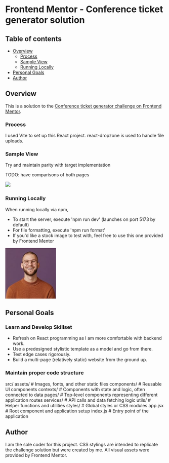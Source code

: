 # Frontend Mentor - Conference ticket generator solution

## Table of contents

- [Overview](#overview)
  - [Process](#process)
  - [Sample View](#sample-view)
  - [Running Locally](#running)
- [Personal Goals](#goals)
- [Author](#author)

## Overview

This is a solution to the [Conference ticket generator challenge on Frontend Mentor](https://www.frontendmentor.io/challenges/conference-ticket-generator-oq5gFIU12w).

### Process

I used Vite to set up this React project. react-dropzone is used to handle file uploads.

### Sample View

Try and maintain parity with target implementation

TODO: have comparisons of both pages

![](./screenshot.jpg)

### Running Locally

When running locally via npm,
- To start the server, execute 'npm run dev' (launches on port 5173 by default)
- For file formatting, execute 'npm run format'
- If you'd like a stock image to test with, feel free to use this one provided by Frontend Mentor

![](./image-avatar.jpg)

## Personal Goals

### Learn and Develop Skillset

- Refresh on React programming as I am more comfortable with backend work.
- Use a predesigned stylistic template as a model and go from there.
- Test edge cases rigorously.
- Build a multi-page (relatively static) website from the ground up.

### Maintain proper code structure

src/
  assets/         # Images, fonts, and other static files
  components/     # Reusable UI components
  contexts/       # Components with state and logic, often connected to data
  pages/          # Top-level components representing different application routes
  services/       # API calls and data fetching logic
  utils/          # Helper functions and utilities
  styles/         # Global styles or CSS modules
  app.jsx         # Root component and application setup
  index.js        # Entry point of the application

## Author

I am the sole coder for this project. CSS stylings are intended to replicate the challenge solution but were created by me. All visual assets were provided by Frontend Mentor.
